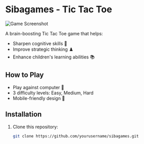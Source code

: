# Sibagames - Tic Tac Toe

![Game Screenshot](https://via.placeholder.com/400x200?text=Tic+Tac+Toe+Screenshot)

A brain-boosting Tic Tac Toe game that helps:
- Sharpen cognitive skills 🧠
- Improve strategic thinking ♟️
- Enhance children's learning abilities 📚

## How to Play
- Play against computer 🤖
- 3 difficulty levels: Easy, Medium, Hard
- Mobile-friendly design 📱

## Installation
1. Clone this repository:
   ```bash
   git clone https://github.com/yourusername/sibagames.git

